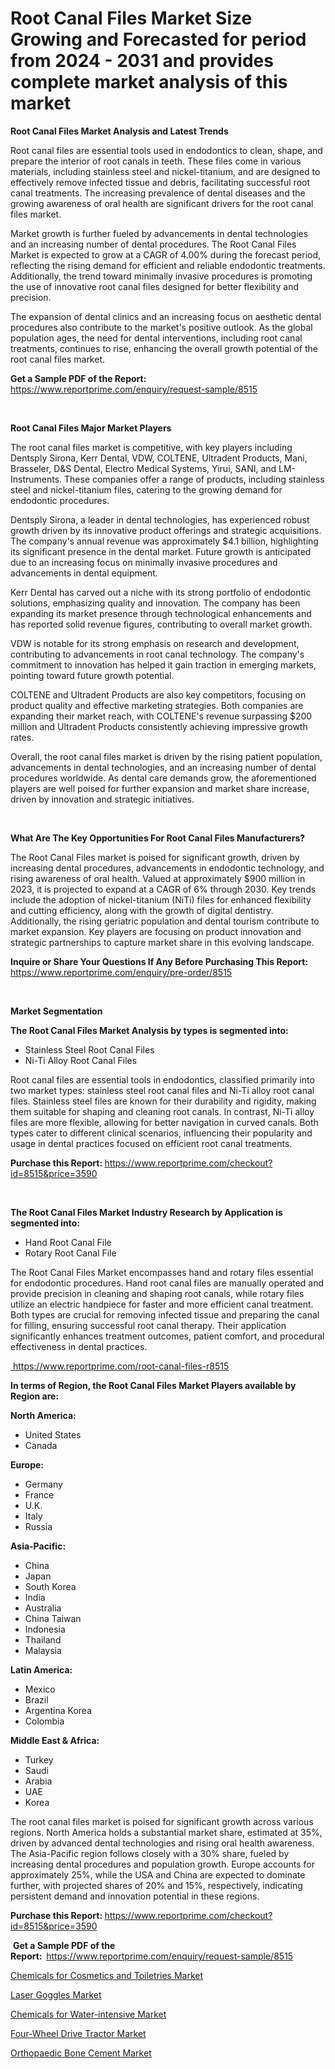 <p><h1>Root Canal Files Market Size Growing and Forecasted for period from 2024 - 2031 and provides complete market analysis of this market</h1></p><p><strong>Root Canal Files Market Analysis and Latest Trends</strong></p>
<p><p>Root canal files are essential tools used in endodontics to clean, shape, and prepare the interior of root canals in teeth. These files come in various materials, including stainless steel and nickel-titanium, and are designed to effectively remove infected tissue and debris, facilitating successful root canal treatments. The increasing prevalence of dental diseases and the growing awareness of oral health are significant drivers for the root canal files market. </p><p>Market growth is further fueled by advancements in dental technologies and an increasing number of dental procedures. The Root Canal Files Market is expected to grow at a CAGR of 4.00% during the forecast period, reflecting the rising demand for efficient and reliable endodontic treatments. Additionally, the trend toward minimally invasive procedures is promoting the use of innovative root canal files designed for better flexibility and precision. </p><p>The expansion of dental clinics and an increasing focus on aesthetic dental procedures also contribute to the market's positive outlook. As the global population ages, the need for dental interventions, including root canal treatments, continues to rise, enhancing the overall growth potential of the root canal files market.</p></p>
<p><strong>Get a Sample PDF of the Report:&nbsp;</strong> <a href="https://www.reportprime.com/enquiry/request-sample/8515">https://www.reportprime.com/enquiry/request-sample/8515</a></p>
<p>&nbsp;</p>
<p><strong>Root Canal Files Major Market Players</strong></p>
<p><p>The root canal files market is competitive, with key players including Dentsply Sirona, Kerr Dental, VDW, COLTENE, Ultradent Products, Mani, Brasseler, D&S Dental, Electro Medical Systems, Yirui, SANI, and LM-Instruments. These companies offer a range of products, including stainless steel and nickel-titanium files, catering to the growing demand for endodontic procedures.</p><p>Dentsply Sirona, a leader in dental technologies, has experienced robust growth driven by its innovative product offerings and strategic acquisitions. The company's annual revenue was approximately $4.1 billion, highlighting its significant presence in the dental market. Future growth is anticipated due to an increasing focus on minimally invasive procedures and advancements in dental equipment.</p><p>Kerr Dental has carved out a niche with its strong portfolio of endodontic solutions, emphasizing quality and innovation. The company has been expanding its market presence through technological enhancements and has reported solid revenue figures, contributing to overall market growth. </p><p>VDW is notable for its strong emphasis on research and development, contributing to advancements in root canal technology. The company's commitment to innovation has helped it gain traction in emerging markets, pointing toward future growth potential.</p><p>COLTENE and Ultradent Products are also key competitors, focusing on product quality and effective marketing strategies. Both companies are expanding their market reach, with COLTENE's revenue surpassing $200 million and Ultradent Products consistently achieving impressive growth rates.</p><p>Overall, the root canal files market is driven by the rising patient population, advancements in dental technologies, and an increasing number of dental procedures worldwide. As dental care demands grow, the aforementioned players are well poised for further expansion and market share increase, driven by innovation and strategic initiatives.</p></p>
<p>&nbsp;</p>
<p><strong>What Are The Key Opportunities For Root Canal Files Manufacturers?</strong></p>
<p><p>The Root Canal Files market is poised for significant growth, driven by increasing dental procedures, advancements in endodontic technology, and rising awareness of oral health. Valued at approximately $900 million in 2023, it is projected to expand at a CAGR of 6% through 2030. Key trends include the adoption of nickel-titanium (NiTi) files for enhanced flexibility and cutting efficiency, along with the growth of digital dentistry. Additionally, the rising geriatric population and dental tourism contribute to market expansion. Key players are focusing on product innovation and strategic partnerships to capture market share in this evolving landscape.</p></p>
<p><strong>Inquire or Share Your Questions If Any Before Purchasing This Report:</strong> <a href="https://www.reportprime.com/enquiry/pre-order/8515">https://www.reportprime.com/enquiry/pre-order/8515</a></p>
<p>&nbsp;</p>
<p><strong>Market Segmentation</strong></p>
<p><strong>The Root Canal Files Market Analysis by types is segmented into:</strong></p>
<p><ul><li>Stainless Steel Root Canal Files</li><li>Ni-Ti Alloy Root Canal Files</li></ul></p>
<p><p>Root canal files are essential tools in endodontics, classified primarily into two market types: stainless steel root canal files and Ni-Ti alloy root canal files. Stainless steel files are known for their durability and rigidity, making them suitable for shaping and cleaning root canals. In contrast, Ni-Ti alloy files are more flexible, allowing for better navigation in curved canals. Both types cater to different clinical scenarios, influencing their popularity and usage in dental practices focused on efficient root canal treatments.</p></p>
<p><strong>Purchase this Report:&nbsp;</strong><a href="https://www.reportprime.com/checkout?id=8515&price=3590">https://www.reportprime.com/checkout?id=8515&price=3590</a></p>
<p>&nbsp;</p>
<p><strong>The Root Canal Files Market Industry Research by Application is segmented into:</strong></p>
<p><ul><li>Hand Root Canal File</li><li>Rotary Root Canal File</li></ul></p>
<p><p>The Root Canal Files Market encompasses hand and rotary files essential for endodontic procedures. Hand root canal files are manually operated and provide precision in cleaning and shaping root canals, while rotary files utilize an electric handpiece for faster and more efficient canal treatment. Both types are crucial for removing infected tissue and preparing the canal for filling, ensuring successful root canal therapy. Their application significantly enhances treatment outcomes, patient comfort, and procedural effectiveness in dental practices.</p></p>
<p><a href="https://www.reportprime.com/root-canal-files-r8515">&nbsp;https://www.reportprime.com/root-canal-files-r8515</a></p>
<p><strong>In terms of Region, the Root Canal Files Market Players available by Region are:</strong></p>
<p>
    <p> <strong> North America: </strong>
        <ul>
            <li>United States</li>
            <li>Canada</li>
        </ul>
        </p> 
    <p> <strong> Europe: </strong>
        <ul>
            <li>Germany</li>
            <li>France</li>
            <li>U.K.</li>
            <li>Italy</li>
            <li>Russia</li>
        </ul>
        </p> 
    <p> <strong> Asia-Pacific: </strong>
        <ul>
            <li>China</li>
            <li>Japan</li>
            <li>South Korea</li>
            <li>India</li>
            <li>Australia</li>
            <li>China Taiwan</li>
            <li>Indonesia</li>
            <li>Thailand</li>
            <li>Malaysia</li>
        </ul>
        </p> 
    <p> <strong> Latin America: </strong>
        <ul>
            <li>Mexico</li>
            <li>Brazil</li>
            <li>Argentina Korea</li>
            <li>Colombia</li>
        </ul>
        </p> 
    <p> <strong> Middle East & Africa: </strong>
        <ul>
            <li>Turkey</li>
            <li>Saudi</li>
            <li>Arabia</li>
            <li>UAE</li>
            <li>Korea</li>
        </ul>
    </p>
    </p>
<p><p>The root canal files market is poised for significant growth across various regions. North America holds a substantial market share, estimated at 35%, driven by advanced dental technologies and rising oral health awareness. The Asia-Pacific region follows closely with a 30% share, fueled by increasing dental procedures and population growth. Europe accounts for approximately 25%, while the USA and China are expected to dominate further, with projected shares of 20% and 15%, respectively, indicating persistent demand and innovation potential in these regions.</p></p>
<p><strong>Purchase this Report: </strong><a href="https://www.reportprime.com/checkout?id=8515&price=3590">https://www.reportprime.com/checkout?id=8515&price=3590</a></p>
<p>&nbsp;<strong>Get a Sample PDF of the Report:&nbsp;&nbsp;</strong><a href="https://www.reportprime.com/enquiry/request-sample/8515">https://www.reportprime.com/enquiry/request-sample/8515</a></p>
<p><strong></strong></p>
<p><p><a href="https://medium.com/@jacobwilkins67/the-market-study-covers-the-chemicals-for-cosmetics-and-toiletries-market-across-various-segments-129125eae988">Chemicals for Cosmetics and Toiletries Market</a></p><p><a href="https://www.linkedin.com/pulse/strategic-roadmap-global-laser-goggles-market-insights-opportunities-5wqwc?trackingId=zVBllTmaSvypb8zJyCgS5g%3D%3D">Laser Goggles Market</a></p><p><a href="https://medium.com/@jacobwilkins67/the-global-market-overview-of-the-chemicals-for-water-intensive-market-provides-a-unique-15bce3a23506">Chemicals for Water-intensive Market</a></p><p><a href="https://issuu.com/reportprime-2/docs/four-wheel-drive-tractor-market-siz_26756f2f2ac18f">Four-Wheel Drive Tractor Market</a></p><p><a href="https://github.com/GRUBBSCHARLES/Market-Research-Report-List-1/blob/main/orthopaedic-bone-cement-market.md">Orthopaedic Bone Cement Market</a></p></p>